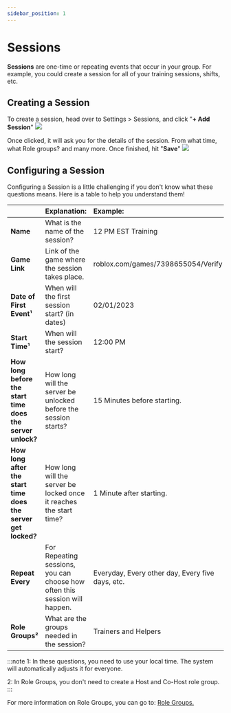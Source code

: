 ```yaml
---
sidebar_position: 1
---
```

# Sessions
**Sessions** are one-time or repeating events that occur in your group. For example, you could create a session for all of your training sessions, shifts, etc. 

## Creating a Session
To create a session, head over to Settings > Sessions, and click "**+ Add Session**"
![](https://cdn.discordapp.com/attachments/1015246364692717609/1018540017808850954/unknown.png)

Once clicked, it will ask you for the details of the session. From what time, what Role groups? and many more. Once finished, hit "**Save**"
![](https://cdn.discordapp.com/attachments/1015246364692717609/1018540326903885895/unknown.png)

## Configuring a Session
Configuring a Session is a little challenging if you don't know what these questions means. Here is a table to help you understand them!

|  | Explanation: | Example: |
| :-- | :-- | :-- |
| **Name** | What is the name of the session? | 12 PM EST Training |
| **Game Link** | Link of the game where the session takes place. | roblox.com/games/7398655054/Verify |
| **Date of First Event¹** | When will the first session start? (in dates) | 02/01/2023
| **Start Time¹** | When will the session start? | 12:00 PM |
| **How long before the start time does the server unlock?** | How long will the server be unlocked before the session starts? | 15 Minutes before starting. |
| **How long after the start time does the server get locked?** | How long will the server be locked once it reaches the start time? | 1 Minute after starting. |
| **Repeat Every** | For Repeating sessions, you can choose how often this session will happen. | Everyday, Every other day, Every five days, etc. |
| **Role Groups²** | What are the groups needed in the session? | Trainers and Helpers |

:::note
1: In these questions, you need to use your local time. The system will automatically adjusts it for everyone.

2: In Role Groups, you don't need to create a Host and Co-Host role group.
:::

For more information on Role Groups, you can go to: [Role Groups.](https://docs.hyra.io/guides/sessions/role-groups)
